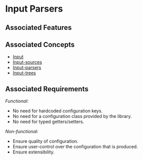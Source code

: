 # Input Parsers

## Associated Features



## Associated Concepts

- [Input](./input.md)
- [Input-sources](./sources.md)
- [Input-parsers](./parsers.md)
- [Input-trees](./trees.md)

## Associated Requirements
_Functional:_
- No need for hardcoded configuration keys.
- No need for a configuration class provided by the library.
- No need for typed getters/setters.

_Non-functional:_
- Ensure quality of configuration.
- Ensure user-control over the configuration that is produced.
- Ensure extensibility.